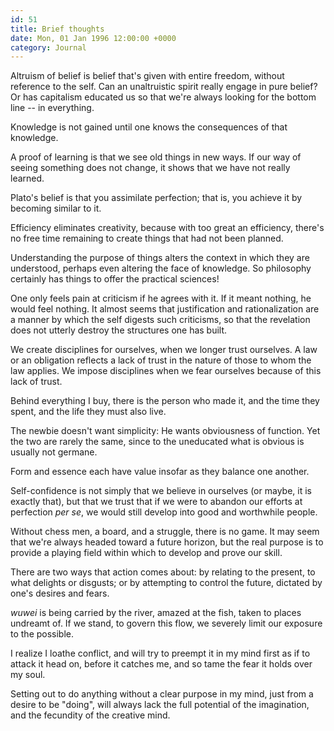```yaml
---
id: 51
title: Brief thoughts
date: Mon, 01 Jan 1996 12:00:00 +0000
category: Journal
---
```


Altruism of belief is belief that's given with entire freedom, without
reference to the self.  Can an unaltruistic spirit really engage in pure
belief?  Or has capitalism educated us so that we're always looking for
the bottom line -- in everything.

Knowledge is not gained until one knows the consequences of that
knowledge.

A proof of learning is that we see old things in new ways.  If our way
of seeing something does not change, it shows that we have not really
learned.

Plato's belief is that you assimilate perfection; that is, you achieve
it by becoming similar to it.

Efficiency eliminates creativity, because with too great an efficiency,
there's no free time remaining to create things that had not been
planned.

Understanding the purpose of things alters the context in which they are
understood, perhaps even altering the face of knowledge.  So philosophy
certainly has things to offer the practical sciences!

One only feels pain at criticism if he agrees with it.  If it meant
nothing, he would feel nothing.  It almost seems that justification and
rationalization are a manner by which the self digests such criticisms,
so that the revelation does not utterly destroy the structures one has
built.

We create disciplines for ourselves, when we longer trust ourselves.  A
law or an obligation reflects a lack of trust in the nature of those to
whom the law applies.  We impose disciplines when we fear ourselves
because of this lack of trust.

Behind everything I buy, there is the person who made it, and the time
they spent, and the life they must also live.

The newbie doesn't want simplicity: He wants obviousness of function.
Yet the two are rarely the same, since to the uneducated what is obvious
is usually not germane.

Form and essence each have value insofar as they balance one another.

Self-confidence is not simply that we believe in ourselves (or maybe, it
is exactly that), but that we trust that if we were to abandon our
efforts at perfection *per se*, we would still develop into good and
worthwhile people.

Without chess men, a board, and a struggle, there is no game.  It may
seem that we're always headed toward a future horizon, but the real
purpose is to provide a playing field within which to develop and prove
our skill.

There are two ways that action comes about: by relating to the present,
to what delights or disgusts; or by attempting to control the future,
dictated by one's desires and fears.

*wuwei* is being carried by the river, amazed at the fish, taken to places
undreamt of.  If we stand, to govern this flow, we severely limit our
exposure to the possible.

I realize I loathe conflict, and will try to preempt it in my mind first
as if to attack it head on, before it catches me, and so tame the fear
it holds over my soul.

Setting out to do anything without a clear purpose in my mind, just from
a desire to be "doing", will always lack the full potential of the
imagination, and the fecundity of the creative mind.


